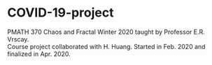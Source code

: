 # COVID-19-project
PMATH 370 Chaos and Fractal Winter 2020 taught by Professor E.R. Vrscay.                                                                                     
Course project collaborated with H. Huang.
Started in Feb. 2020 and finalized in Apr. 2020.
